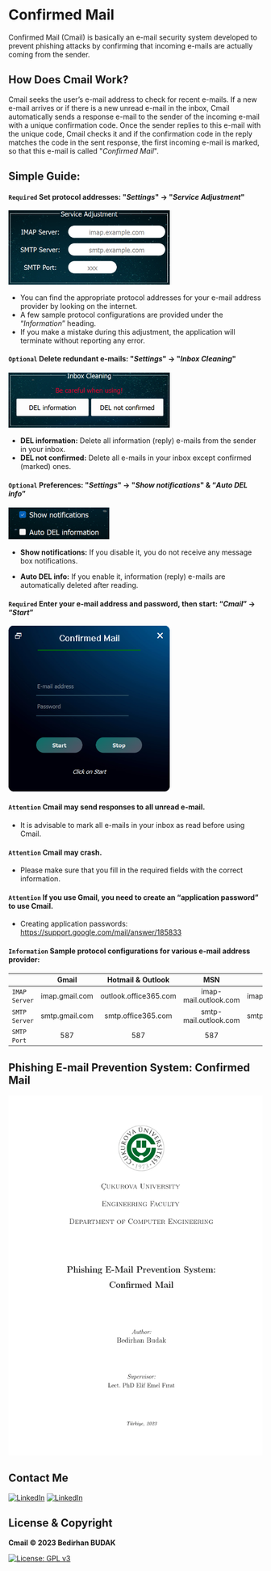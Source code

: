 # Confirmed Mail

Confirmed Mail (Cmail) is basically an e-mail security system developed to prevent phishing attacks by confirming that incoming e-mails are actually coming from the sender.

## How Does Cmail Work?

Cmail seeks the user’s e-mail address to check for recent e-mails. If a new e-mail arrives or if there is a new unread e-mail in the inbox, Cmail automatically sends a response e-mail to the sender of the incoming e-mail with a unique confirmation code. Once the sender replies to this e-mail with the unique code, Cmail checks it and if the confirmation code in the reply matches the code in the sent response, the first incoming e-mail is marked, so that this e-mail is called "*Confirmed Mail*".

## Simple Guide:

#### `Required` Set protocol addresses: "*Settings*" -> "*Service Adjustment*"

<img src="https://github.com/bedirhanbudak/Cmail/blob/main/readme/service_adjustment.png" alt="Service Adjustment" width="320"/>

* You can find the appropriate protocol addresses for your e-mail address provider by looking on the internet.
* A few sample protocol configurations are provided under the “*Information*” heading.
* If you make a mistake during this adjustment, the application will terminate without reporting any error.

#### `Optional` Delete redundant e-mails: "*Settings*" -> "*Inbox Cleaning*"

<img src="https://github.com/bedirhanbudak/Cmail/blob/main/readme/inbox_cleaning.png" alt="Inbox Cleaning" width="320"/>

* **DEL information:** Delete all information (reply) e-mails from the sender in your inbox.
* **DEL not confirmed:** Delete all e-mails in your inbox except confirmed (marked) ones.

#### `Optional` Preferences: "*Settings*" -> "*Show notifications*" & “*Auto DEL info*”

<img src="https://github.com/bedirhanbudak/Cmail/blob/main/readme/preferences.png" alt="Preferences" width="200"/>

* **Show notifications:** If you disable it, you do not receive any message box notifications.

* **Auto DEL info:** If you enable it, information (reply) e-mails are automatically deleted after reading.

#### `Required` Enter your e-mail address and password, then start: “*Cmail*” -> “*Start*”

<img src="https://github.com/bedirhanbudak/Cmail/blob/main/readme/cmail_main.png" alt="Cmail" width="320"/>

#### `Attention` Cmail may send responses to all unread e-mail.

* It is advisable to mark all e-mails in your inbox as read before using Cmail.

#### `Attention` Cmail may crash.

* Please make sure that you fill in the required fields with the correct information.

#### `Attention` If you use Gmail, you need to create an “application password” to use Cmail.

* Creating application passwords: https://support.google.com/mail/answer/185833

#### `Information` Sample protocol configurations for various e-mail address provider:

|  | Gmail  | Hotmail & Outlook | MSN | Yahoo |
| :--- | :---: | :---: | :---: | :---: |
| `IMAP Server` | imap.gmail.com | outlook.office365.com | imap-mail.outlook.com | imap.mail.yahoo.com |
| `SMTP Server` | smtp.gmail.com | smtp.office365.com | smtp-mail.outlook.com | smtp.mail.yahoo.com |
| `SMTP Port` | 587 | 587 | 587 | 465 |

## Phishing E-mail Prevention System: Confirmed Mail

<a href="https://github.com/bedirhanbudak/Cmail/blob/main/Confirmed_Mail.pdf"><img src="https://github.com/bedirhanbudak/Cmail/blob/main/readme/thesis_cover.png" alt="Confirmed Mail" width="556"></a>

## Contact Me

[![LinkedIn](https://img.shields.io/badge/LinkedIn-blue?logo=linkedin.svg)](https://www.linkedin.com/in/bedirhan-budak) [![LinkedIn](https://img.shields.io/badge/Telegram-blue?logo=telegram.svg)](https://t.me/bedirhanb)

## License & Copyright

**Cmail © 2023 Bedirhan BUDAK**

[![License: GPL v3](https://img.shields.io/badge/License-GPLv3-blue.svg)](https://www.gnu.org/licenses/gpl-3.0)



